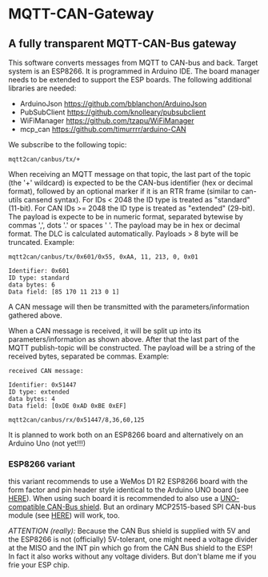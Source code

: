 # MQTT-CAN-Gateway
## A fully transparent MQTT-CAN-Bus gateway

This software converts messages from MQTT to CAN-bus and back. Target system is an ESP8266.
It is programmed in Arduino IDE. The board manager needs to be extended to support the ESP boards.
The following additional libraries are needed:
- ArduinoJson https://github.com/bblanchon/ArduinoJson
- PubSubClient https://github.com/knolleary/pubsubclient
- WiFiManager https://github.com/tzapu/WiFiManager
- mcp_can https://github.com/timurrrr/arduino-CAN

We subscribe to the following topic:
```
mqtt2can/canbus/tx/+
```
When receiving an MQTT message on that topic, the last part of the topic (the '+' wildcard) is expected to be the CAN-bus identifier (hex or decimal format), followed by an optional marker if it is an RTR frame (similar to can-utils cansend syntax).
For IDs < 2048 the ID type is treated as "standard" (11-bit). For CAN IDs >= 2048 the ID type is treated as "extended" (29-bit).
The payload is expecte to be in numeric format, separated bytewise by commas ',', dots '.' or spaces ' '. The payload may be in hex or decimal format. The DLC is calculated automatically. Payloads > 8 byte will be truncated.
Example:
```
mqtt2can/canbus/tx/0x601/0x55, 0xAA, 11, 213, 0, 0x01

Identifier: 0x601
ID type: standard
data bytes: 6
Data field: [85 170 11 213 0 1]
```
A CAN message will then be transmitted with the parameters/information gathered above.

When a CAN message is received, it will be split up into its parameters/information as shown above. After that the last part of the MQTT publish-topic will be constructed. The payload will be a string of the received bytes, separated be commas.
Example:
```
received CAN message:

Identifier: 0x51447
ID type: extended
data bytes: 4
Data field: [0xDE 0xAD 0xBE 0xEF]

mqtt2can/canbus/rx/0x51447/8,36,60,125
```


It is planned to work both on an ESP8266 board and alternatively on an Arduino Uno (not yet!!!)

### ESP8266 variant
this variant recommends to use a WeMos D1 R2 ESP8266 board with the form factor and pin header style identical to the Arduino UNO board (see [HERE](https://de.banggood.com/D1-R2-WiFi-ESP8266-Development-Board-Compatible-UNO-Program-By-IDE-p-1011870.html?cur_warehouse=CN)). When using such board it is recommended to also use a [UNO-compatible CAN-Bus shield](https://wiki.seeedstudio.com/CAN-BUS_Shield_V2.0/).
But an ordinary MCP2515-based SPI CAN-bus module (see [HERE](https://de.banggood.com/MCP2515-CAN-Bus-Module-Board-TJA1050-Receiver-SPI-51-MCU-ARM-Controller-5V-DC-p-1481199.html?cur_warehouse=CN&rmmds=search)) will work, too.

*ATTENTION (really):*
Because the CAN Bus shield is supplied with 5V and the ESP8266 is not (officially) 5V-tolerant, one might need a voltage divider at the MISO and the INT pin which go from the CAN Bus shield to the ESP! In fact it also works without any voltage dividers. But don't blame me if you frie your ESP chip.

